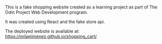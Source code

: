 This is a fake shopping website created as a learning project as part of The Odin Project Web Development program.

It was created using React and the fake store api.

The deployed website is available at: https://milaejimenez.github.io/shopping_cart/
